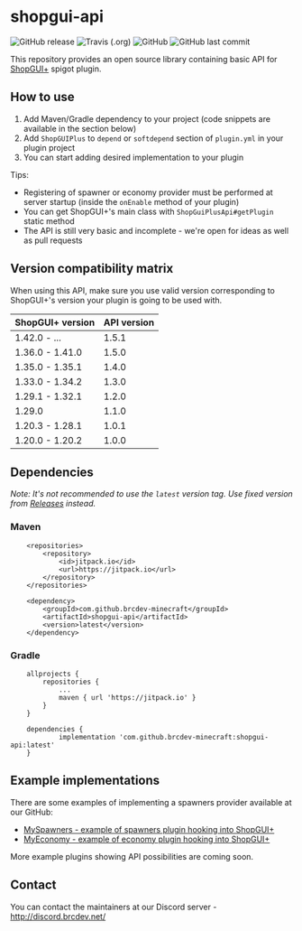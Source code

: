 # shopgui-api 
![GitHub release](https://img.shields.io/github/release/brcdev-minecraft/shopgui-api)
![Travis (.org)](https://img.shields.io/travis/brcdev-minecraft/shopgui-api)
![GitHub](https://img.shields.io/github/license/brcdev-minecraft/shopgui-api)
![GitHub last commit](https://img.shields.io/github/last-commit/brcdev-minecraft/shopgui-api)

This repository provides an open source library containing basic API for [ShopGUI+](https://www.spigotmc.org/resources/shopgui-1-7-1-14.6515/) spigot plugin.

## How to use
1. Add Maven/Gradle dependency to your project (code snippets are available in the section below)
2. Add `ShopGUIPlus` to `depend` or `softdepend` section of `plugin.yml` in your plugin project
3. You can start adding desired implementation to your plugin

Tips:
* Registering of spawner or economy provider must be performed at server startup (inside the `onEnable` method of your plugin)
* You can get ShopGUI+'s main class with `ShopGuiPlusApi#getPlugin` static method
* The API is still very basic and incomplete - we're open for ideas as well as pull requests

## Version compatibility matrix
When using this API, make sure you use valid version corresponding to ShopGUI+'s version your plugin is going to be used with.

| ShopGUI+ version  | API version |
| --- | --- |
| 1.42.0 - ... | 1.5.1
| 1.36.0 - 1.41.0 | 1.5.0
| 1.35.0 - 1.35.1  | 1.4.0
| 1.33.0 - 1.34.2 | 1.3.0
| 1.29.1 - 1.32.1 | 1.2.0
| 1.29.0 | 1.1.0
| 1.20.3 - 1.28.1 | 1.0.1
| 1.20.0 - 1.20.2 | 1.0.0  


## Dependencies
_Note: It's not recommended to use the `latest` version tag. Use fixed version from [Releases](https://github.com/brcdev-minecraft/shopgui-api/releases) instead._ 
### Maven
```
	<repositories>
		<repository>
		    <id>jitpack.io</id>
		    <url>https://jitpack.io</url>
		</repository>
	</repositories>
```
```
	<dependency>
	    <groupId>com.github.brcdev-minecraft</groupId>
	    <artifactId>shopgui-api</artifactId>
	    <version>latest</version>
	</dependency>
```

### Gradle
```
	allprojects {
		repositories {
			...
			maven { url 'https://jitpack.io' }
		}
	}
```
```
	dependencies {
	        implementation 'com.github.brcdev-minecraft:shopgui-api:latest'
	}
```

## Example implementations
There are some examples of implementing a spawners provider available at our GitHub:
* [MySpawners - example of spawners plugin hooking into ShopGUI+](https://github.com/brcdev-minecraft/shopgui-api-example-spawner-provider)
* [MyEconomy - example of economy plugin hooking into ShopGUI+](https://github.com/brcdev-minecraft/shopgui-api-example-economy-provider)

More example plugins showing API possibilities are coming soon.

## Contact
You can contact the maintainers at our Discord server - http://discord.brcdev.net/

